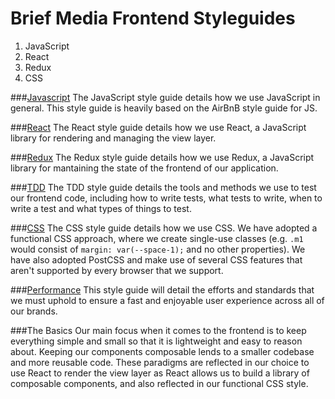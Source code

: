 # Brief Media Frontend Styleguides

 1. JavaScript
 2. React
 3. Redux
 4. CSS

###[Javascript](https://github.com/briefmedia-digital/frontend-docs/blob/master/style-guide/JavaScript.md)
The JavaScript style guide details how we use JavaScript in general. This style guide
is heavily based on the AirBnB style guide for JS.

###[React](https://github.com/briefmedia-digital/frontend-docs/blob/master/style-guide/React.md)
The React style guide details how we use React, a JavaScript library for rendering and managing
the view layer.

###[Redux](https://github.com/briefmedia-digital/frontend-docs/blob/master/style-guide/Redux.md)
The Redux style guide details how we use Redux, a JavaScript library for mantaining the state of
the frontend of our application.

###[TDD](https://github.com/briefmedia-digital/frontend-docs/blob/master/style-guide/TDD.md)
The TDD style guide details the tools and methods we use to test our frontend code, including how to
write tests, what tests to write, when to write a test and what types of things to test.

###[CSS](https://github.com/briefmedia-digital/frontend-docs/blob/master/style-guide/CSS.md)
The CSS style guide details how we use CSS. We have adopted a functional CSS approach, where we
create single-use classes (e.g. `.m1` would consist of `margin: var(--space-1);` and no other properties).
We have also adopted PostCSS and make use of several CSS features that aren't supported by every
browser that we support.

###[Performance](https://github.com/briefmedia-digital/frontend-docs/blob/master/style-guide/Performance.md)
This style guide will detail the efforts and standards that we must uphold to ensure a fast and enjoyable
user experience across all of our brands.

###The Basics
Our main focus when it comes to the frontend is to keep everything simple and small so that it is
lightweight and easy to reason about. Keeping our components composable lends to a smaller codebase
and more reusable code. These paradigms are reflected in our choice to use React to render the view
layer as React allows us to build a library of composable components, and also reflected in our functional
CSS style.
